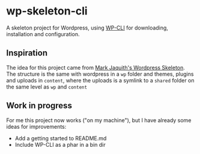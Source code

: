 wp-skeleton-cli
===============

A skeleton project for Wordpress, using [WP-CLI](https://github.com/wp-cli/wp-cli) for downloading, installation and configuration.


## Inspiration

The idea for this project came from [Mark Jaquith's Wordpress Skeleton](https://github.com/markjaquith/WordPress-Skeleton). The structure is the same with wordpress in a `wp` folder and themes, plugins and uploads in `content`, where the uploads is a symlink to a `shared` folder on the same level as `wp` and `content`

## Work in progress

For me this project now works ("on my machine"), but I have already some ideas for improvements:

- Add a getting started to README.md
- Include WP-CLI as a phar in a bin dir
